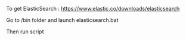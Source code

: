 To get ElasticSearch : https://www.elastic.co/downloads/elasticsearch

Go to /bin folder and launch elasticsearch.bat

Then run script